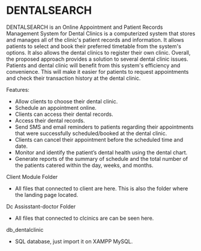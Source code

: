 # DENTALSEARCH
DENTALSEARCH is an Online Appointment and Patient Records Management System for Dental Clinics is a computerized system that stores and manages all of the clinic's patient records and information. It allows patients to select and book their preferred timetable from the system's options. It also allows the dental clinics to register their own clinic. Overall, the proposed approach provides a solution to several dental clinic issues. Patients and dental clinic will benefit from this system's efficiency and convenience. This will make it easier for patients to request appointments and check their transaction history at the dental clinic.


Features:
- Allow clients to choose their dental clinic.
- Schedule an appointment online.
- Clients can access their dental records.
- Access their dental records.
- Send SMS and email reminders to patients regarding their appointments that were successfully scheduled/booked at the dental clinic.
- Clients can cancel their appointment before the scheduled time and date.
- Monitor and identify the patient’s dental health using the dental chart.
- Generate reports of the summary of schedule and the total number of the patients catered within the day, weeks, and months. 

Client Module Folder
- All files that connected to client are here. This is also the folder where the landing page located.

Dc Assisstant-doctor Folder
- All files that connected to clcinics are can be seen here.

db_dentalclinic
- SQL database, just import it on XAMPP MySQL.
